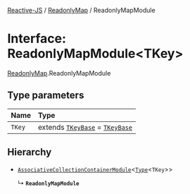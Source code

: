[Reactive-JS](../README.md) / [ReadonlyMap](../modules/ReadonlyMap.md) / ReadonlyMapModule

# Interface: ReadonlyMapModule<TKey\>

[ReadonlyMap](../modules/ReadonlyMap.md).ReadonlyMapModule

## Type parameters

| Name | Type |
| :------ | :------ |
| `TKey` | extends [`TKeyBase`](../modules/ReadonlyMap.md#tkeybase) = [`TKeyBase`](../modules/ReadonlyMap.md#tkeybase) |

## Hierarchy

- [`AssociativeCollectionContainerModule`](types.AssociativeCollectionContainerModule.md)<[`Type`](../modules/ReadonlyMap.md#type)<`TKey`\>\>

  ↳ **`ReadonlyMapModule`**
